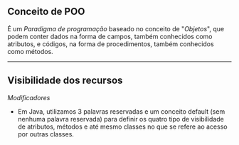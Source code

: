 ## Conceito de POO

É um _Paradigma de programação_ baseado no conceito de "_Objetos_", que podem conter dados na forma de campos, também conhecidos como atributos, e códigos, na forma de procedimentos, também conhecidos como métodos.

---

## Visibilidade dos recursos

_Modificadores_

- Em Java, utilizamos 3 palavras reservadas e um conceito default (sem nenhuma palavra reservada) para definir os quatro tipo de visibilidade de atributos, métodos e até mesmo classes no que se refere ao acesso por outras classes.
